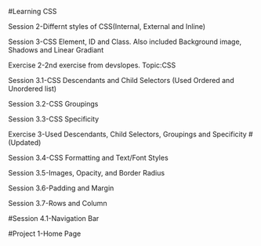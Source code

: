 #Learning CSS
 
Session 2-Differnt styles of CSS(Internal, External and Inline)

Session 3-CSS Element, ID and Class. Also included Background image, Shadows and Linear Gradiant

Exercise 2-2nd exercise from devslopes. Topic:CSS

Session 3.1-CSS Descendants and Child Selectors (Used Ordered and Unordered list)

Session 3.2-CSS Groupings

Session 3.3-CSS Specificity

Exercise 3-Used Descendants, Child Selectors, Groupings and Specificity #(Updated)

Session 3.4-CSS Formatting and Text/Font Styles

Session 3.5-Images, Opacity, and Border Radius

Session 3.6-Padding and Margin

Session 3.7-Rows and Column

#Session 4.1-Navigation Bar

#Project 1-Home Page
